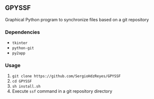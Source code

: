 ## GPYSSF
Graphical Python program to synchronize files based on a git repository 

### Dependencies

- `tkinter`
- `python-git`
- `py2app`

### Usage

1. `git clone https://github.com/SergioHdzReyes/GPYSSF`
2. `cd GPYSSF`
3. `sh install.sh`
4. Execute `ssf` command in a git repository directory